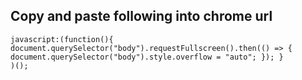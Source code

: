 ## Copy and paste following into chrome url

<code>javascript:(function(){ document.querySelector("body").requestFullscreen().then(() => { document.querySelector("body").style.overflow = "auto"; }); } )();</code>

